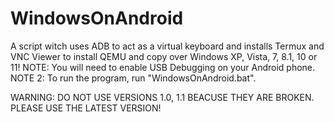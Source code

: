 # WindowsOnAndroid
A script witch uses ADB to act as a virtual keyboard and installs Termux and VNC Viewer to install QEMU and copy over Windows XP, Vista, 7, 8.1, 10 or 11!
NOTE: You will need to enable USB Debugging on your Android phone.
NOTE 2: To run the program, run "WindowsOnAndroid.bat".

WARNING: DO NOT USE VERSIONS 1.0, 1.1 BEACUSE THEY ARE BROKEN. PLEASE USE THE LATEST VERSION!
